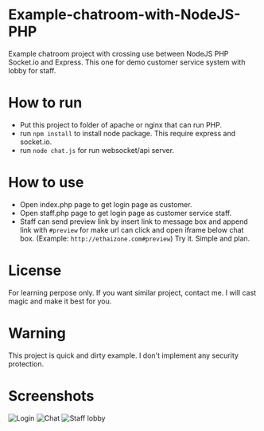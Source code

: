 # Example-chatroom-with-NodeJS-PHP
Example chatroom project with crossing use between NodeJS PHP Socket.io and Express. This one for demo customer service system with lobby for staff.

# How to run
- Put this project to folder of apache or nginx that can run PHP.
- run `npm install` to install node package. This require express and socket.io.
- run `node chat.js` for run websocket/api server.

# How to use
- Open index.php page to get login page as customer.
- Open staff.php page to get login page as customer service staff.
- Staff can send preview link by insert link to message box and append link with `#preview` for make url can click and open iframe below chat box. (Example: `http://ethaizone.com#preview`)
Try it. Simple and plan.

# License
For learning perpose only. If you want similar project, contact me. I will cast magic and make it best for you.

# Warning
This project is quick and dirty example. I don't implement any security protection.

# Screenshots
![Login](/screenshots/login.png)
![Chat](/screenshots/chat.png)
![Staff lobby](/screenshots/staff_lobby.png)